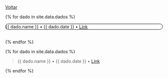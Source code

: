 [Voltar](./index.md)

{% for dado in site.data.dados %}

  <div style="border: 1px solid black;border-radius: 10px;">
    {{ dado.name }} • {{ dado.date }} • <a href="{{ dado.link }}" target="_blank">Link</a>
  </div>
  
  <br>

{% endfor %}


{% for dado in site.data.dados %}

> {{ dado.name }} • {{ dado.date }} • <a href="{{ dado.link }}" target="_blank">Link</a><br>

{% endfor %}
